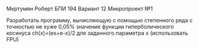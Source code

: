 Мкртумян Роберт
БПИ 194
Вариант 12
Микропроект №1

Разработать программу, вычисляющую с
помощью степенного ряда с точностью не
хуже 0,05% значение функции
гиперболического косинуса ch(x)=(ex+e-x)/2
для заданного параметра x (использовать
FPU)
